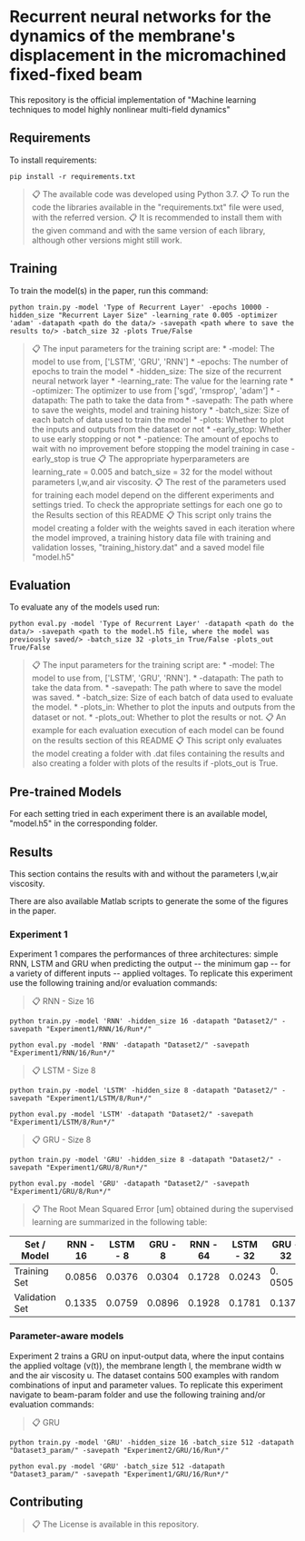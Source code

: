 # Recurrent neural networks for the dynamics of the membrane's displacement in the micromachined fixed-fixed beam 

This repository is the official implementation of "Machine learning techniques to model highly nonlinear multi-field dynamics"

## Requirements

To install requirements:

```setup
pip install -r requirements.txt
```

>📋  The available code was developed using Python 3.7.
>📋  To run the code the libraries available in the "requirements.txt" file were used, with the referred version.
>📋  It is recommended to install them with the given command and with the same version of each library, although other versions might still work.

## Training

To train the model(s) in the paper, run this command:

```train
python train.py -model 'Type of Recurrent Layer' -epochs 10000 -hidden_size "Recurrent Layer Size" -learning_rate 0.005 -optimizer 'adam' -datapath <path do the data/> -savepath <path where to save the results to/> -batch_size 32 -plots True/False
```
>📋 The input parameters for the training script are:
    * -model: The model to use from, ['LSTM', 'GRU', 'RNN']
    * -epochs: The number of epochs to train the model
    * -hidden_size: The size of the recurrent neural network layer
    * -learning_rate: The value for the learning rate
    * -optimizer: The optimizer to use from ['sgd', 'rmsprop', 'adam']
    * -datapath: The path to take the data from
    * -savepath: The path where to save the weights, model and training history
    * -batch_size: Size of each batch of data used to train the model
    * -plots: Whether to plot the inputs and outputs from the dataset or not
    * -early_stop: Whether to use early stopping or not
    * -patience: The amount of epochs to wait with no improvement before stopping the model training in case -early_stop is true
>📋 The appropriate hyperparameters are learning_rate = 0.005 and batch_size = 32 for the model without parameters l,w,and air viscosity.
>📋 The rest of the parameters used for training each model depend on the different experiments and settings tried. To check the appropriate settings for each one go to the Results section of this README
>📋 This script only trains the model creating a folder with the weights saved in each iteration where the model improved, a training history data file with training and validation losses, "training_history.dat" and a saved model file "model.h5"

## Evaluation

To evaluate any of the models used run:

```eval
python eval.py -model 'Type of Recurrent Layer' -datapath <path do the data/> -savepath <path to the model.h5 file, where the model was previously saved/> -batch_size 32 -plots_in True/False -plots_out True/False
```

>📋 The input parameters for the training script are:
    * -model: The model to use from, ['LSTM', 'GRU', 'RNN'].
    * -datapath: The path to take the data from.
    * -savepath: The path where to save the model was saved.
    * -batch_size: Size of each batch of data used to evaluate the model.
    * -plots_in: Whether to plot the inputs and outputs from the dataset or not.
    * -plots_out: Whether to plot the results or not.
>📋 An example for each evaluation execution of each model can be found on the results section of this README
>📋 This script only evaluates the model creating a folder with .dat files containing the results and also creating a folder with plots of the results if -plots_out is True.

## Pre-trained Models

For each setting tried in each experiment there is an available model, "model.h5" in the corresponding folder.

## Results

This section contains the results with and without the parameters l,w,air viscosity. 

There are also available Matlab scripts to generate the some of the figures in the paper.


### Experiment 1

Experiment 1 compares the performances of three architectures: simple RNN, LSTM and GRU when predicting the output -- the minimum gap -- for a variety of different inputs -- applied voltages.
To replicate this experiment use the following training and/or evaluation commands:

>📋 RNN - Size 16

```train
python train.py -model 'RNN' -hidden_size 16 -datapath "Dataset2/" -savepath "Experiment1/RNN/16/Run*/"
```
```eval
python eval.py -model 'RNN' -datapath "Dataset2/" -savepath "Experiment1/RNN/16/Run*/"
```

>📋 LSTM - Size 8

```train
python train.py -model 'LSTM' -hidden_size 8 -datapath "Dataset2/" -savepath "Experiment1/LSTM/8/Run*/"
```
```eval
python eval.py -model 'LSTM' -datapath "Dataset2/" -savepath "Experiment1/LSTM/8/Run*/"
```

>📋 GRU - Size 8

```train
python train.py -model 'GRU' -hidden_size 8 -datapath "Dataset2/" -savepath "Experiment1/GRU/8/Run*/"
```
```eval
python eval.py -model 'GRU' -datapath "Dataset2/" -savepath "Experiment1/GRU/8/Run*/"
```


>📋 The Root Mean Squared Error [um] obtained during the supervised learning are summarized in the following table:

| Set / Model      |  RNN - 16  | LSTM - 8   |  GRU - 8   |  RNN - 64  | LSTM - 32  |  GRU - 32  | 
| ---------------- | ---------- | ---------- | ---------- | ---------- | ---------- | ---------- |
| Training Set     |  0.0856    | 0.0376     | 0.0304     |  0.1728    | 0.0243     |  0. 0505   |
| Validation Set   |  0.1335    | 0.0759     | 0.0896     |  0.1928    | 0.1781     |  0.1378    |


### Parameter-aware models

Experiment 2 trains a GRU on input-output data, where the input contains the applied voltage (v(t)), the membrane length l, 
the membrane width w and the air viscosity u. The dataset contains 500 examples with random combinations of input and parameter values. 
To replicate this experiment navigate to beam-param folder and use the following training and/or evaluation commands:   


>📋 GRU

```train
python train.py -model 'GRU' -hidden_size 16 -batch_size 512 -datapath "Dataset3_param/" -savepath "Experiment2/GRU/16/Run*/"
```
```eval
python eval.py -model 'GRU' -batch_size 512 -datapath "Dataset3_param/" -savepath "Experiment1/GRU/16/Run*/"
```


## Contributing

>📋  The License is available in this repository.
